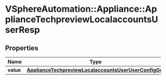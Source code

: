# VSphereAutomation::Appliance::ApplianceTechpreviewLocalaccountsUserResp

## Properties
Name | Type | Description | Notes
------------ | ------------- | ------------- | -------------
**value** | [**ApplianceTechpreviewLocalaccountsUserUserConfigGet**](ApplianceTechpreviewLocalaccountsUserUserConfigGet.md) |  | 


